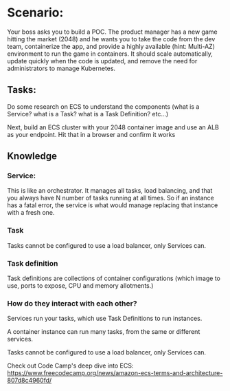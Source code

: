 # Scenario:

Your boss asks you to build a POC. The product manager has a new game hitting the market (2048) and he wants you to take the code from the dev team, containerize the app, and provide a highly available (hint: Multi-AZ) environment to run the game in containers. It should scale automatically, update quickly when the code is updated, and remove the need for administrators to manage Kubernetes.

## Tasks:

Do some research on ECS to understand the components (what is a Service? what is a Task? what is a Task Definition? etc...)

Next, build an ECS cluster with your 2048 container image and use an ALB as your endpoint. Hit that in a browser and confirm it works

## Knowledge

### Service:

This is like an orchestrator. It manages all tasks, load balancing, and that you always have N number of tasks running at all times. So if an instance has a fatal error, the service is what would manage replacing that instance with a fresh one.

### Task

Tasks cannot be configured to use a load balancer, only Services can.

### Task definition

Task definitions are collections of container configurations (which image to use, ports to expose, CPU and memory allotments.)

### How do they interact with each other?

Services run your tasks, which use Task Definitions to run instances.

A container instance can run many tasks, from the same or different services.

Tasks cannot be configured to use a load balancer, only Services can.

Check out Code Camp's deep dive into ECS:
https://www.freecodecamp.org/news/amazon-ecs-terms-and-architecture-807d8c4960fd/
